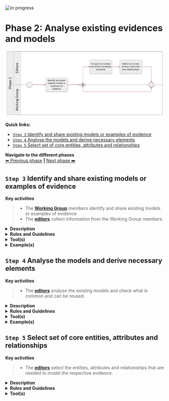 ![in progress](https://img.shields.io/badge/status-in%20progress-yellow)

# Phase 2: Analyse existing evidences and models
![Process_Phase 2](img/methodology_phase2.PNG)

**Quick links:**
- [`Step 3` Identify and share existing models or examples of evidence](phase2.md#step-3-identify-and-share-existing-models-or-examples-of-evidence)
- [`Step 4` Analyse the models and derive necessary elements](phase2.md#step-4-analyse-the-models-and-derive-necessary-elements)
- [`Step 5` Select set of core entities, attributes and relationships](phase2.md#step-5-select-set-of-core-entities-attributes-and-relationships)

**Navigate to the different phases**\
[:arrow_left: Previous phase](phase1.md) **|**
[Next phase :arrow_right:](phase3.md)

## `Step 3` Identify and share existing models or examples of evidence

**Key activities**
> * The [<b>Working Group</b>](../stakeholders#working-group) members identify and share existing models or examples of evidence
> * The [<b>editors</b>](../stakeholders#editors) collect information from the Working Group members.

<details>
  <summary><b>Description</b></summary>
  Working Group members will share information they possess related to the common data model being built.
  
  The objective is to gather information in order to have a global overview of data models implemented and used across Europe and leverage this insight to develop a common data model. This task is assigned to the Working Group members who will report back to the editors using the channels and collaborative tools defined.
  
  One important aspect of this step is **source of data quality**. This is ensured by the requirement that all data comes from authoritative sources. Working Group members are responsible to identify and connect the authorities to the system.
  

</details>

<details>
  <summary><b>Rules and Guidelines</b></summary>
  
Before sending any data, the Working Group members should bear in mind the following;

  
* The data model has been validated and implemented by a competent authority;
* The data model has been issued in a final version; and

</details>

<details>
  <summary><b>Tool(s)</b></summary>
  <i>The collaborative tool, e.g. Github.</i>
</details>

<details>
  <summary><b>Example(s)</b></summary>

Example of a data model shared by Spain, [issue #37](https://github.com/SEMICeu/SDG-sandbox/issues/37#issue-664501128)
</details>

## `Step 4` Analyse the models and derive necessary elements

**Key activities**
> * The [<b>editors</b>](../stakeholders#editors) analyse the existing models and check what is common and can be reused.

<details>
  <summary><b>Description</b></summary>
  
  The Editors analyse the models, concrete examples and other useful documentation that they received from the Working Group in the previous step.
  They specifically look for similarities (and dissimilarities) between the different models in order to identify a common set of entities, attributes and relationships,
  that are relevant for the respective evidence that is being analysed.
</details>

<details>
  <summary><b>Rules and Guidelines</b></summary>
  
  * The [SKOS Mapping Properties](https://www.w3.org/TR/skos-reference/#mapping) can be used to compare entities or attributes across different models.
</details>

<details>
  <summary><b>Tool(s)</b></summary>
  
* A spreadsheet tool can be used to present and compare the different data models.
</details>

<details>
  <summary><b>Example(s)</b></summary>

|     SDG   data model    |     Spain data model    |     SKOS mapping   value    |
|-------------------------|-------------------------|-----------------------------|
|     Person              |     Person              |     exact match             |
|     Birth               |                         |     no match                |

If provided, the table can also include definitions and URIs to ease comparison.

</details>

## `Step 5` Select set of core entities, attributes and relationships

**Key activities**
> * The [<b>editors</b>](../stakeholders#editors) select the entities, attributes and relationships that are needed to model the respective evidence.

<details>
  <summary><b>Description</b></summary>
  The editors analyse the output from the previous step and derive the entities, attributes and relationships that are common to most data models and that are necessary to model the evidence.
  
  They do this by agreeing upon thresholds with the Working Group. These thresholds might be quantifiable, e.g. “if at least three Member States request an attribute, the attribute is included” or “if one Member State is not able to provide an attribute, the attribute is made optional”.
</details>

<details>
  <summary><b>Rules and Guidelines</b></summary>
 
* Be as specific as possible, without restricting local flexibility too much.
* When selecting the core entities, attributes and relationships the editors can define thresholds allowing to decide which of the latter will be mandatory, optional or discarded.
</details>

<details>
  <summary><b>Tool(s)</b></summary>
  
* A spreadsheet tool can be used to select the set of core entities, attribute and relationships of the common data model.
*	The collaborative tool can be used to hold the discussion on the inclusion of entities, attributes and relationships.

</details>
